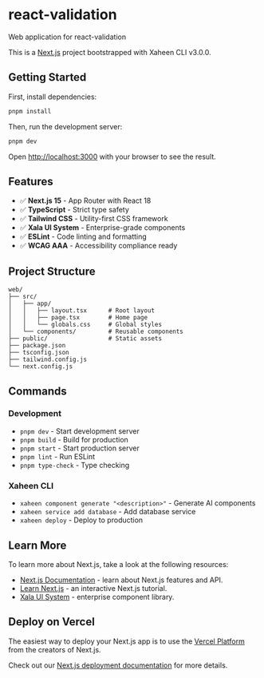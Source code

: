# react-validation

Web application for react-validation

This is a [Next.js](https://nextjs.org/) project bootstrapped with Xaheen CLI v3.0.0.

## Getting Started

First, install dependencies:

```bash
pnpm install
```

Then, run the development server:

```bash
pnpm dev
```

Open [http://localhost:3000](http://localhost:3000) with your browser to see the result.

## Features

- ✅ **Next.js 15** - App Router with React 18
- ✅ **TypeScript** - Strict type safety
- ✅ **Tailwind CSS** - Utility-first CSS framework
- ✅ **Xala UI System** - Enterprise-grade components
- ✅ **ESLint** - Code linting and formatting
- ✅ **WCAG AAA** - Accessibility compliance ready

## Project Structure

```
web/
├── src/
│   ├── app/
│   │   ├── layout.tsx      # Root layout
│   │   ├── page.tsx        # Home page
│   │   └── globals.css     # Global styles
│   └── components/         # Reusable components
├── public/                 # Static assets
├── package.json
├── tsconfig.json
├── tailwind.config.js
└── next.config.js
```

## Commands

### Development
- `pnpm dev` - Start development server
- `pnpm build` - Build for production
- `pnpm start` - Start production server
- `pnpm lint` - Run ESLint
- `pnpm type-check` - Type checking

### Xaheen CLI
- `xaheen component generate "<description>"` - Generate AI components
- `xaheen service add database` - Add database service
- `xaheen deploy` - Deploy to production

## Learn More

To learn more about Next.js, take a look at the following resources:

- [Next.js Documentation](https://nextjs.org/docs) - learn about Next.js features and API.
- [Learn Next.js](https://nextjs.org/learn) - an interactive Next.js tutorial.
- [Xala UI System](https://xala.tech) - enterprise component library.

## Deploy on Vercel

The easiest way to deploy your Next.js app is to use the [Vercel Platform](https://vercel.com/new?utm_medium=default-template&filter=next.js&utm_source=create-next-app&utm_campaign=create-next-app-readme) from the creators of Next.js.

Check out our [Next.js deployment documentation](https://nextjs.org/docs/deployment) for more details.